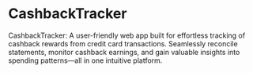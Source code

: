 # CashbackTracker
CashbackTracker: A user-friendly web app built for effortless tracking of cashback rewards from credit card transactions. Seamlessly reconcile statements, monitor cashback earnings, and gain valuable insights into spending patterns—all in one intuitive platform.
